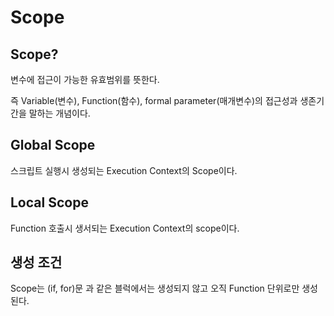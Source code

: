 # Scope

## Scope?
변수에 접근이 가능한 유효범위를 뜻한다.

즉 Variable(변수), Function(함수), formal parameter(매개변수)의
접근성과 생존기간을 말하는 개념이다.

## Global Scope
스크립트 실행시 생성되는 Execution Context의 Scope이다.

## Local Scope
Function 호출시 생서되는 Execution Context의 scope이다.

## 생성 조건
Scope는 (if, for)문 과 같은 블럭에서는 생성되지 않고
오직 Function 단위로만 생성된다.



